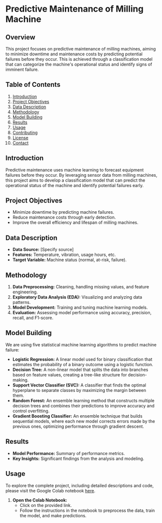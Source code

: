 
<h1>Predictive Maintenance of Milling Machine</h1>

<h2>Overview</h2>
<p>This project focuses on predictive maintenance of milling machines, aiming to minimize downtime and maintenance costs by predicting potential failures before they occur. This is achieved through a classification model that can categorize the machine's operational status and identify signs of imminent failure.</p>

<h2>Table of Contents</h2>
<ol>
    <li><a href="#introduction">Introduction</a></li>
    <li><a href="#project-objectives">Project Objectives</a></li>
    <li><a href="#data-description">Data Description</a></li>
    <li><a href="#methodology">Methodology</a></li>
    <li><a href="#model-building">Model Building</a></li>
    <li><a href="#results">Results</a></li>
    <li><a href="#usage">Usage</a></li>
    <li><a href="#contributing">Contributing</a></li>
    <li><a href="#license">License</a></li>
    <li><a href="#contact">Contact</a></li>
</ol>

<h2 id="introduction">Introduction</h2>
<p>Predictive maintenance uses machine learning to forecast equipment failures before they occur. By leveraging sensor data from milling machines, this project aims to develop a classification model that can predict the operational status of the machine and identify potential failures early.</p>

<h2 id="project-objectives">Project Objectives</h2>
<ul>
    <li>Minimize downtime by predicting machine failures.</li>
    <li>Reduce maintenance costs through early detection.</li>
    <li>Improve the overall efficiency and lifespan of milling machines.</li>
</ul>

<h2 id="data-description">Data Description</h2>
<ul>
    <li><strong>Data Source:</strong> [Specify source]</li>
    <li><strong>Features:</strong> Temperature, vibration, usage hours, etc.</li>
    <li><strong>Target Variable:</strong> Machine status (normal, at-risk, failure).</li>
</ul>

<h2 id="methodology">Methodology</h2>
<ol>
    <li><strong>Data Preprocessing:</strong> Cleaning, handling missing values, and feature engineering.</li>
    <li><strong>Exploratory Data Analysis (EDA):</strong> Visualizing and analyzing data patterns.</li>
    <li><strong>Model Development:</strong> Training and tuning machine learning models.</li>
    <li><strong>Evaluation:</strong> Assessing model performance using accuracy, precision, recall, and F1-score.</li>
</ol>

<h2 id="model-building">Model Building</h2>
<p>We are using five statistical machine learning algorithms to predict machine failure:</p>
<ul>
    <li><strong>Logistic Regression:</strong> A linear model used for binary classification that estimates the probability of a binary outcome using a logistic function.</li>
    <li><strong>Decision Tree:</strong> A non-linear model that splits the data into branches based on feature values, creating a tree-like structure for decision-making.</li>
    <li><strong>Support Vector Classifier (SVC):</strong> A classifier that finds the optimal hyperplane to separate classes by maximizing the margin between them.</li>
    <li><strong>Random Forest:</strong> An ensemble learning method that constructs multiple decision trees and combines their predictions to improve accuracy and control overfitting.</li>
    <li><strong>Gradient Boosting Classifier:</strong> An ensemble technique that builds sequential models, where each new model corrects errors made by the previous ones, optimizing performance through gradient descent.</li>
</ul>

<h2 id="results">Results</h2>
<ul>
    <li><strong>Model Performance:</strong> Summary of performance metrics.</li>
    <li><strong>Key Insights:</strong> Significant findings from the analysis and modeling.</li>
</ul>

<h2 id="usage">Usage</h2>
<p>To explore the complete project, including detailed descriptions and code, please visit the Google Colab notebook <a href="https://github.com/Priy-Sharma/Predictive-Maintenance-of-milling-machine/blob/main/Predicitve_maintenance.ipynb">here</a>.</p>
<ol>
    <li><strong>Open the Colab Notebook:</strong>
        <ul>
            <li>Click on the provided link.</li>
            <li>Follow the instructions in the notebook to preprocess the data, train the model, and make predictions.</li>
        </ul>
    </li>
</ol>


